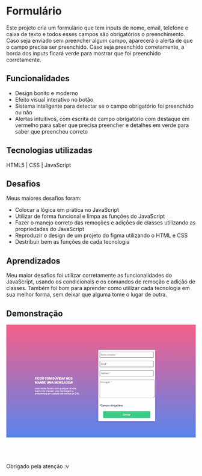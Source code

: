# Formulário
Este projeto cria um formulário que tem inputs de nome, email, telefone e caixa de texto e todos esses campos são obrigatórios 
o preenchimento. Caso seja enviado sem preencher algum campo, aparecerá o alerta de que o campo precisa ser preenchido. Caso seja preenchido corretamente, a borda dos inputs ficará verde para mostrar que foi preenchido corretamente.

## Funcionalidades
<ul>
  <li>Design bonito e moderno</li>
  <li>Efeito visual interativo no botão</li>
  <li>Sistema inteligente para detectar se o campo obrigatório foi preenchido ou não</li>
  <li>Alertas intuitivos, com escrita de campo obrigatório com destaque em vermelho para saber que precisa preencher e detalhes em verde para saber que preencheu correto</li>
</ul>

## Tecnologias utilizadas
HTML5 | CSS | JavaScript

## Desafios
Meus maiores desafios foram:
<ul>
  <li>Colocar a lógica em prática no JavaScript</li>
  <li>Utilizar de forma funcional e limpa as funções do JavaScript</li>
  <li>Fazer o manejo correto das remoções e adições de classes utilizando as propriedades do JavaScript</li>
  <li>Reproduzir o design de um projeto do figma utilizando o HTML e CSS</li>
  <li>Destribuir bem as funções de cada tecnologia</li>
</ul>

## Aprendizados
Meu maior desafios foi utilizar corretamente as funcionalidades do JavaScript, usando os condicionais e os comandos de remoção e adição de classes. Também foi bom para aprender como utilizar cada tecnologia em sua melhor forma, sem deixar que alguma tome o lugar de outra.

## Demonstração
<img widht="520px" height="300px" src="src/assets/to_readme/formulario.gif">


<br><br><br>
Obrigado pela atenção :v

